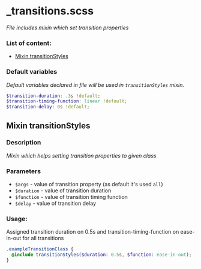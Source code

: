 # _transitions.scss
_File includes mixin which set transition properties_

### List of content:

- [Mixin transitionStyles](#mixin-transitionStyles)


### Default variables
_Default variables declared in file will be used in ```transitionStyles``` mixin._

```scss
$transition-duration: .3s !default;
$transition-timing-function: linear !default;
$transition-delay: 0s !default;
```

## Mixin transitionStyles

### Description
_Mixin which helps setting transition properties to given class_

### Parameters
- `$args` - value of transition property (as default it's used ```all```)
- `$duration` - value of transition duration
- `$function` - value of transition timing function
- `$delay` - value of transition delay

### Usage: 
Assigned transition duration on 0.5s and transition-timing-function on ease-in-out for all transitions

```scss
.exampleTransitionClass {
  @include transitionStyles($duration: 0.5s, $function: ease-in-out);
}
```
